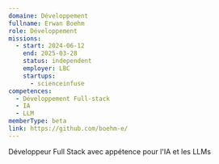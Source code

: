 ```yaml
---
domaine: Développement
fullname: Erwan Boehm
role: Développement
missions:
  - start: 2024-06-12
    end: 2025-03-28
    status: independent
    employer: LBC
    startups:
      - scienceinfuse
competences:
  - Développement Full-stack
  - IA
  - LLM
memberType: beta
link: https://github.com/boehm-e/
---
```

Développeur Full Stack avec appétence pour l'IA et les LLMs